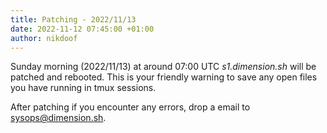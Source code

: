 ```yaml
---
title: Patching - 2022/11/13
date: 2022-11-12 07:45:00 +01:00
author: nikdoof
---
```

Sunday morning (2022/11/13) at around 07:00 UTC *s1.dimension.sh* will be patched and rebooted. This is your friendly warning to save any open files you have 
running in tmux sessions. 

After patching if you encounter any errors, drop a email to [sysops@dimension.sh](mailto:sysops@dimension.sh).
